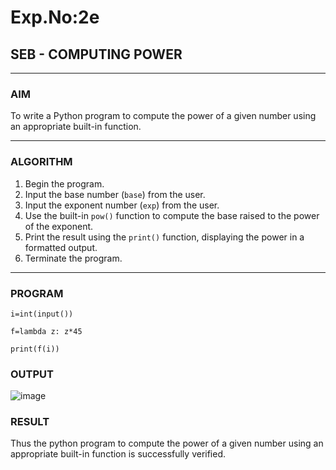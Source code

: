 # Exp.No:2e  
## SEB - COMPUTING POWER

---

### AIM  
To write a Python program to compute the power of a given number using an appropriate built-in function.

---

### ALGORITHM

1. Begin the program.  
2. Input the base number (`base`) from the user.  
3. Input the exponent number (`exp`) from the user.  
4. Use the built-in `pow()` function to compute the base raised to the power of the exponent.  
5. Print the result using the `print()` function, displaying the power in a formatted output.  
6. Terminate the program.

---

### PROGRAM

``` 
i=int(input())

f=lambda z: z*45

print(f(i))

```
### OUTPUT

![image](https://github.com/user-attachments/assets/76c18458-22ab-4e9a-871a-04c22c48e2f3)

### RESULT
Thus the python program to compute the power of a given number using an appropriate built-in function is successfully verified.
